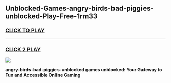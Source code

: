 
## Unblocked-Games-angry-birds-bad-piggies-unblocked-Play-Free-1rm33
<h3>
<a href="https://premium76.site?title=angry-birds-bad-piggies-unblocked&ref=12A">CLICK TO PLAY</a></h3>
<hr>

<h3>
<a href="https://premium76.site?title=angry-birds-bad-piggies-unblocked&ref=12A">CLICK 2 PLAY</a>
  
</h3>

<a href="https://premium76.site?title=angry-birds-bad-piggies-unblocked&ref=12A"><img src="https://clearcache.store/games.png"></a>


**angry-birds-bad-piggies-unblocked games unblocked: Your Gateway to Fun and Accessible Online Gaming**

